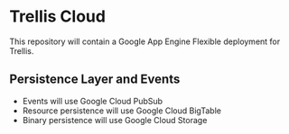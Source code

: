 # Trellis Cloud

This repository will contain a Google App Engine Flexible deployment for Trellis.

## Persistence Layer and Events
- Events will use Google Cloud PubSub
- Resource persistence will use Google Cloud BigTable
- Binary persistence will use Google Cloud Storage


